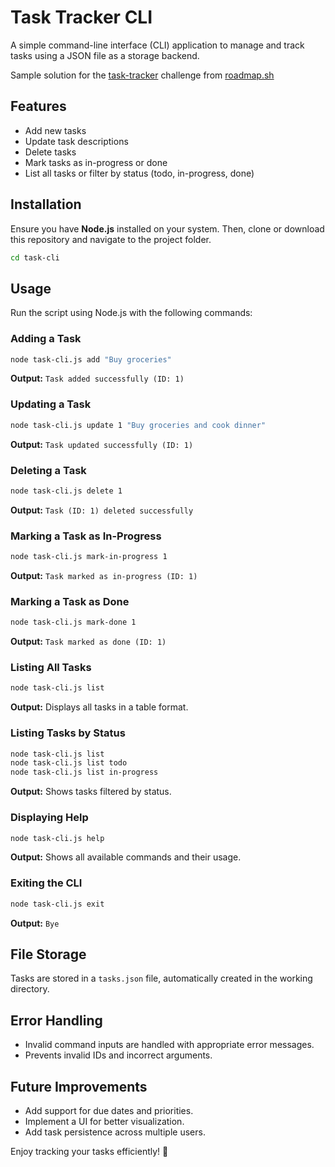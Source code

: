 # Task Tracker CLI

A simple command-line interface (CLI) application to manage and track tasks using a JSON file as a storage backend.

Sample solution for the [task-tracker](https://roadmap.sh/projects/task-tracker) challenge from [roadmap.sh](https://roadmap.sh/)

## Features
- Add new tasks
- Update task descriptions
- Delete tasks
- Mark tasks as in-progress or done
- List all tasks or filter by status (todo, in-progress, done)

## Installation
Ensure you have **Node.js** installed on your system. Then, clone or download this repository and navigate to the project folder.

```sh
cd task-cli
```

## Usage
Run the script using Node.js with the following commands:

### Adding a Task
```sh
node task-cli.js add "Buy groceries"
```
**Output:** `Task added successfully (ID: 1)`

### Updating a Task
```sh
node task-cli.js update 1 "Buy groceries and cook dinner"
```
**Output:** `Task updated successfully (ID: 1)`

### Deleting a Task
```sh
node task-cli.js delete 1
```
**Output:** `Task (ID: 1) deleted successfully`

### Marking a Task as In-Progress
```sh
node task-cli.js mark-in-progress 1
```
**Output:** `Task marked as in-progress (ID: 1)`

### Marking a Task as Done
```sh
node task-cli.js mark-done 1
```
**Output:** `Task marked as done (ID: 1)`

### Listing All Tasks
```sh
node task-cli.js list
```
**Output:** Displays all tasks in a table format.

### Listing Tasks by Status
```sh
node task-cli.js list
node task-cli.js list todo
node task-cli.js list in-progress
```
**Output:** Shows tasks filtered by status.

### Displaying Help
```sh
node task-cli.js help
```
**Output:** Shows all available commands and their usage.

### Exiting the CLI
```sh
node task-cli.js exit
```
**Output:** `Bye`

## File Storage
Tasks are stored in a `tasks.json` file, automatically created in the working directory.

## Error Handling
- Invalid command inputs are handled with appropriate error messages.
- Prevents invalid IDs and incorrect arguments.

## Future Improvements
- Add support for due dates and priorities.
- Implement a UI for better visualization.
- Add task persistence across multiple users.

Enjoy tracking your tasks efficiently! 🚀

